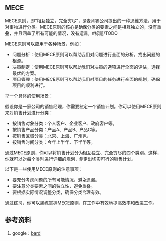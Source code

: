 ## MECE
MECE原则，即“相互独立，完全穷尽”，是麦肯锡公司提出的一种思维方法，用于对事物进行分类。MECE原则的核心是确保分类的要素之间是相互独立的，没有重叠，并且涵盖了所有可能的情况，没有遗漏。#标题/TODO

MECE原则可以应用于各种场景，例如：

* 问题分析：使用MECE原则可以帮助我们对问题进行全面的分析，找出问题的根源。
* 决策制定：使用MECE原则可以帮助我们对决策的选项进行全面的评估，选择最优的方案。
* 项目管理：使用MECE原则可以帮助我们对项目的任务进行全面的规划，确保项目的顺利进行。

举一个具体的使用场景：

假设你是一家公司的销售经理，你需要制定一个销售计划。你可以使用MECE原则来对销售计划进行分类：

* 按销售对象分类：个人客户、企业客户、政府客户等。
* 按销售产品分类：产品A、产品B、产品C等。
* 按销售区域分类：北京、上海、广州等。
* 按销售时间分类：今年上半年、下半年等。

通过MECE原则，你可以将销售计划分为相互独立、完全穷尽的四个类别。这样，你就可以对每个类别进行详细的规划，制定出切实可行的销售计划。

以下是一些使用MECE原则的注意事项：

* 要充分考虑问题的所有可能情况，避免遗漏。
* 要注意分类要素之间的独立性，避免重叠。
* 要根据实际情况调整分类，确保分类合理有效。

通过练习，你可以熟练掌握MECE原则，在工作中有效地提高效率和改进工作。

## 参考资料
1. google：[bard](https://bard.google.com/)